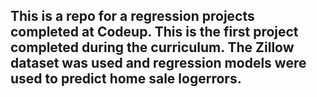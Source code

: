 ## This is a repo for a regression projects completed at Codeup.  This is the first project completed during the curriculum.  The Zillow dataset was used and regression models were used to predict home sale logerrors.